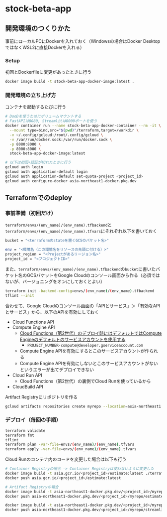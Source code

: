 # stock-beta-app

## 開発環境のつくりかた

事前にローカルPCにDockerを入れておく（Windowsの場合はDocker DesktopではなくWSL2に直接Dockerを入れる）

### Setup

初回とDockerfileに変更があったときに行う

```bash
docker image build -t stock-beta-app-docker-image:latest .
```

### 開発環境の立ち上げ方

コンテナを起動するたびに行う

```bash
# DooDを使うためにボリュームマウントする
# FastAPIは8080, Streamlitは8000ポートを使う
docker container run --name stock-beta-app-docker-container --rm -it \
  --mount type=bind,src="$(pwd)"/terraform,target=/workdir \
  -v ~/.config/gcloud:/root/.config/gcloud \
  -v /var/run/docker.sock:/var/run/docker.sock \
  -p 8080:8080 \
  -p 8000:8000 \
  stock-beta-app-docker-image:latest

# 以下は初回+認証が切れたときに行う
gcloud auth login
gcloud auth application-default login
gcloud auth application-default set-quota-project <project_id>
gcloud auth configure-docker asia-northeast1-docker.pkg.dev
```

## Terraformでのdeploy

### 事前準備（初回だけ）

`terraform/envs/(env_name)/(env_name).tfbackend`と`terraform/envs/(env_name)/(env_name).tfvars`にそれぞれ以下を書いておく

```bash
bucket = "<terraformのstateを置くGCSのバケット名>"
```

```bash
env = "<環境名（この環境名をリソースの先頭に付ける）>"
project_region = "<Projectがあるリージョン名>"
project_id = "<プロジェクトID>"
```

また、`terraform/envs/(env_name)/(env_name).tfbackend`の`bucket`に書いたバケット名のGCSバケットをGoogle Cloudのコンソール画面から作る（必須ではないが、バージョニングをオンにしておくとよい）

```bash
terraform init -backend-config=envs/(env_name)/(env_name).tfbackend
tflint --init
```

合わせて、Google Cloudのコンソール画面の「APIとサービス」＞「有効なAPIとサービス」から、以下のAPIを有効にしておく

- Cloud Functions API
- Compute Engine API
  - [Cloud Functions（第2世代）のデプロイ時にはデフォルトではCompute Engineのデフォルトのサービスアカウントを使用する](https://cloud.google.com/functions/docs/securing/function-identity?hl=ja#runtime_service_account)
    - `PROJECT_NUMBER-compute@developer.gserviceaccount.com`
  - Compute Engine APIを有効にするとこのサービスアカウントが作られる
  - Compute Engine APIを有効にしないとこのサービスアカウントがないというエラーが出てデプロイできない
- Cloud Run API
  - Cloud Functions（第2世代）の裏側でCloud Runを使っているから
- CloudBuild API

Artifact Registryにリポジトリを作る

```bash
gcloud artifacts repositories create myrepo --location=asia-northeast1 --repository-format=docker --project=<project_id>
```

### デプロイ（毎回の手順）

```bash
terraform validate
terraform fmt
tflint
terraform plan -var-file=envs/(env_name)/(env_name).tfvars
terraform apply -var-file=envs/(env_name)/(env_name).tfvars
```

Cloud Runのコンテナ内のコードを変更した場合は以下も行う

```bash
# Container Registryの場合 -> Container Registryは使わないように変更した
docker image build -t asia.gcr.io/<project_id>/estimate:latest ./terraform/docker/estimate
docker push asia.gcr.io/<project_id>/estimate:latest

# Artifact Registryの場合
docker image build -t asia-northeast1-docker.pkg.dev/<project_id>/myrepo/estimate:latest ./docker/estimate
docker push asia-northeast1-docker.pkg.dev/<project_id>/myrepo/estimate:latest

docker image build -t asia-northeast1-docker.pkg.dev/<project_id>/myrepo/streamlit:latest ./docker/streamlit
docker push asia-northeast1-docker.pkg.dev/<project_id>/myrepo/streamlit:latest
```
